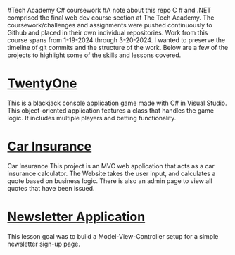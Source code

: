 
#Tech Academy C# coursework
#A note about this repo
C # and .NET comprised the final web dev course section at The Tech Academy. 
The coursework/challenges and assignments were pushed continuously to Github and placed in their own individual repositories. Work from this course spans from 1-19-2024 through 3-20-2024. 
I wanted to preserve the timeline of git commits and the structure of the work.
Below are a few of the projects to highlight some of the skills and lessons covered.


# [TwentyOne](https://github.com/SarahIrons/TwentyOne) 

This is a blackjack console application game made with C# in Visual Studio. 
This object-oriented application features a class that handles the game logic. It includes multiple players and betting functionality.


# [Car Insurance](https://github.com/SarahIrons/CarInsurance)
Car Insurance This project is an MVC web application that acts as a car insurance calculator. The Website takes the user input, and calculates a quote based on business logic. There is also an admin page to view all quotes that have been issued.

# [Newsletter Application](https://github.com/SarahIrons/NewsletterApplicationMVC)
This lesson goal was to build a Model-View-Controller setup for a simple newsletter sign-up page. 
